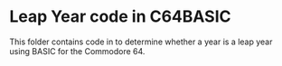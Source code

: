 # Leap Year code in C64BASIC

This folder contains code in to determine whether a year is a leap year using BASIC for the Commodore 64.
